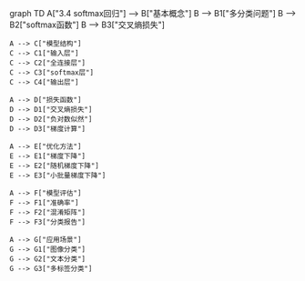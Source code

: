 graph TD
    A["3.4 softmax回归"] --> B["基本概念"]
    B --> B1["多分类问题"]
    B --> B2["softmax函数"]
    B --> B3["交叉熵损失"]
    
    A --> C["模型结构"]
    C --> C1["输入层"]
    C --> C2["全连接层"]
    C --> C3["softmax层"]
    C --> C4["输出层"]
    
    A --> D["损失函数"]
    D --> D1["交叉熵损失"]
    D --> D2["负对数似然"]
    D --> D3["梯度计算"]
    
    A --> E["优化方法"]
    E --> E1["梯度下降"]
    E --> E2["随机梯度下降"]
    E --> E3["小批量梯度下降"]
    
    A --> F["模型评估"]
    F --> F1["准确率"]
    F --> F2["混淆矩阵"]
    F --> F3["分类报告"]
    
    A --> G["应用场景"]
    G --> G1["图像分类"]
    G --> G2["文本分类"]
    G --> G3["多标签分类"] 
